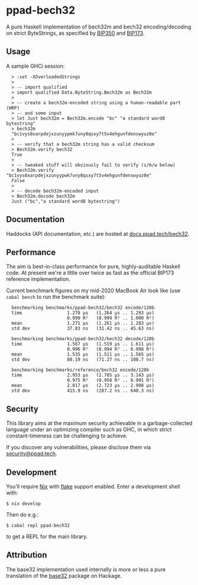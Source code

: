 # ppad-bech32

A pure Haskell implementation of bech32m and bech32 encoding/decoding on
strict ByteStrings, as specified by [BIP350][bi350] and [BIP173][bi173].

## Usage

A sample GHCi session:

```
  > :set -XOverloadedStrings
  >
  > -- import qualified
  > import qualified Data.ByteString.Bech32m as Bech32m
  >
  > -- create a bech32m-encoded string using a human-readable part (HRP)
  > -- and some input
  > let Just bech32m = Bech32m.encode "bc" "a standard word8 bytestring"
  > bech32m
  "bc1vys8xarpdejxzunyypmk7uny8qsxy7t5v4ehgunfdenswyuz0e"
  >
  > -- verify that a bech32m string has a valid checksum
  > Bech32m.verify bech32
  True
  >
  > -- tweaked stuff will obviously fail to verify (s/m/w below)
  > Bech32m.verify "bc1vys8xarpdejxzunyypwk7uny8qsxy7t5v4ehgunfdenswyuz0e"
  False
  >
  > -- decode bech32m-encoded input
  > Bech32m.decode bech32m
  Just ("bc","a standard word8 bytestring")
```

## Documentation

Haddocks (API documentation, etc.) are hosted at
[docs.ppad.tech/bech32](https://docs.ppad.tech/bech32).

## Performance

The aim is best-in-class performance for pure, highly-auditable Haskell
code. At present we're a little over twice as fast as the official
BIP173 reference implementation.

Current benchmark figures on my mid-2020 MacBook Air look like (use
`cabal bench` to run the benchmark suite):

```
  benchmarking benchmarks/ppad-bech32/bech32 encode/120b
  time                 1.278 μs   (1.264 μs .. 1.293 μs)
                       0.999 R²   (0.999 R² .. 1.000 R²)
  mean                 1.271 μs   (1.261 μs .. 1.283 μs)
  std dev              37.83 ns   (31.42 ns .. 45.63 ns)

  benchmarking benchmarks/ppad-bech32/bech32 decode/120b
  time                 1.567 μs   (1.519 μs .. 1.611 μs)
                       0.996 R²   (0.994 R² .. 0.998 R²)
  mean                 1.535 μs   (1.511 μs .. 1.565 μs)
  std dev              88.19 ns   (71.27 ns .. 108.7 ns)

  benchmarking benchmarks/reference/bech32 encode/120b
  time                 2.953 μs   (2.785 μs .. 3.143 μs)
                       0.975 R²   (0.958 R² .. 0.991 R²)
  mean                 2.817 μs   (2.723 μs .. 2.998 μs)
  std dev              415.9 ns   (287.2 ns .. 640.3 ns)
```

## Security

This library aims at the maximum security achievable in a
garbage-collected language under an optimizing compiler such as GHC, in
which strict constant-timeness can be challenging to achieve.

If you discover any vulnerabilities, please disclose them via
security@ppad.tech.

## Development

You'll require [Nix][nixos] with [flake][flake] support enabled. Enter a
development shell with:

```
$ nix develop
```

Then do e.g.:

```
$ cabal repl ppad-bech32
```

to get a REPL for the main library.

## Attribution

The base32 implementation used internally is more or less a pure
translation of the [base32][bas32] package on Hackage.

[nixos]: https://nixos.org/
[flake]: https://nixos.org/manual/nix/unstable/command-ref/new-cli/nix3-flake.html
[bi173]: https://github.com/bitcoin/bips/blob/master/bip-0173.mediawiki
[bi350]: https://github.com/bitcoin/bips/blob/master/bip-0350.mediawiki
[bas32]: https://hackage.haskell.org/package/base32
